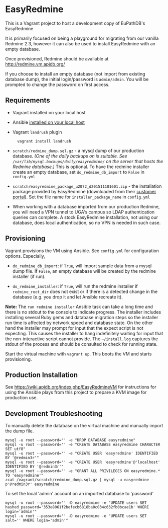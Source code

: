 # EasyRedmine

This is a Vagrant project to host a development copy of EuPathDB's
EasyRedmine

It is primarily focused on being a playground for migrating from our
vanilla Redmine 2.3, however it can also be used to install EasyRedmine
with an empty database.

Once provisioned, Redmine should be available at http://redmine.vm.apidb.org/

If you choose to install an empty database (not import from existing
database dump), the initial login/password is `admin/admin`. You will be
prompted to change the password on first access.

## Requirements

- Vagrant installed on your local host

- Ansible [installed on your local host](http://docs.ansible.com/ansible/intro_installation.html)

- Vagrant `landrush` plugin

        vagrant install landrush

- `scratch/redmine_dump.sql.gz` - a mysql dump of our production
database.  _(One of the daily backups on is suitable. See
`/var/lib/mysql.backups/daily/easyredmine/` on the server that hosts the
Redmine database.)_ This is optional. To have the redmine installer
create an empty database, set `do_redmine_db_import` to `False` in
`config.yml`

- `scratch/easyredmine_package_u2072_d201511101601.zip` - the
installation package provided by EasyRedmine (downloaded from their
[customer portal](https://www.easyredmine.com/customer-portal)).
Set the file name for `installer_package_name` in `config.yml`

- When working with a database imported from our production Redmine, you
will need a VPN tunnel to UGA's campus so LDAP authentication queries
can complete. A stock EasyRedmine installation, not using our database,
does local authentication, so no VPN is needed in such case.

## Provisioning

Vagrant provisions the VM using Ansible. See
`config.yml` for configuration options. Especially,

- `do_redmine_db_import`: if `True`, will import sample data from a
mysql dump file. If `False`, an empty database will be created by the
redmine installer (if run).

- `do_redmine_installer`: if `True`, will run the redmine installer if
`redmine_root_dir` does not exist or if there is a detected change in
the database (e.g. you drop it and let Ansible recreate it).

**Note:** The `run redmine installer` Ansible task can take a long time
and there is no stdout to the console to indicate progress. The
installer includes installing several Ruby gems and database migration
steps so the installer run time is affected by network speed and
database state. On the other hand the installer may prompt for input
that the expect script is not expecting. This causes the installer to
hang indefinitely waiting for input that the non-interactive script
cannot provide. The `~/install.log` captures the stdout of the process
and should be consulted to check for running state.

Start the virtual machine with `vagrant up`. This boots the VM and
starts provisioning.

## Production Installation

See https://wiki.apidb.org/index.php/EasyRedmineVM for instructions for
using the Ansible plays from this project to prepare a KVM image for
production use.


## Development Troubleshooting

To manually delete the database on the virtual machine and manually
import the dump file.

    mysql -u root --password='' -e "DROP DATABASE easyredmine"
    mysql -u root --password='' -e "CREATE DATABASE easyredmine CHARACTER SET utf8"
    mysql -u root --password='' -e "CREATE USER 'easyredmine' IDENTIFIED BY '@redmin3r'"
    mysql -u root --password='' -e "CREATE USER 'easyredmine'@'localhost' IDENTIFIED BY '@redmin3r'"
    mysql -u root --password='' -e "GRANT ALL PRIVILEGES ON easyredmine.* TO 'easyredmine'"
    zcat /vagrant/scratch/redmine_dump.sql.gz | mysql -u easyredmine -p'@redmin3r' easyredmine

To set the local 'admin' account on an imported database to 'password'

    mysql -u root --password='' -D easyredmine -e "UPDATE users SET hashed_password='353e8061f2befecb6818ba0c034c632fb0bcae1b' WHERE login='admin'"
    mysql -u root --password='' -D easyredmine -e "UPDATE users SET salt='' WHERE login='admin'"
